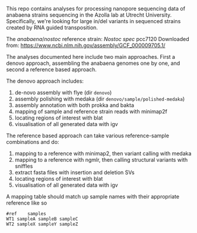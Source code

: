 This repo contains analyses for processing nanopore sequencing data of anabaena strains sequencing in the Azolla lab at Utrecht University.
Specifically, we're looking for large in/del variants in sequenced strains created by RNA guided transposition.

The _anabaena_/_nostoc_ reference strain: _Nostoc spec_ pcc7120 
Downloaded from: https://www.ncbi.nlm.nih.gov/assembly/GCF_000009705.1/

The analyses documented here include two main approaches. 
First a denovo approach, assembling the anabaena genomes one by one,
and second a reference based approach.

The denovo approach includes:
1. de-novo assembly with flye (dir `denovo`)
2. assembly polishing with medaka (dir `denovo/sample/polished-medaka`)
3. assembly annotation with both prokka and bakta
4. mapping of sample and reference strain reads with minimap2f
5. locating regions of interest with blat
6. visualisation of all generated data with igv

The reference based approach can take various reference-sample combinations and do:
1. mapping to a reference with minimap2, then variant calling with medaka
2. mapping to a reference with ngmlr, then calling structural variants with sniffles
3. extract fasta files with insertion and deletion SVs
4. locating regions of interest with blat
5. visualisation of all generated data with igv

A mapping table should match up sample names with their appropriate reference like so
```
#ref	samples
WT1	sampleA sampleB sampleC
WT2	sampleX sampleY sampleZ
```


